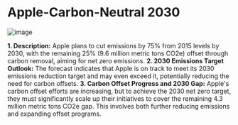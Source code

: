 # Apple-Carbon-Neutral 2030
![image](https://github.com/user-attachments/assets/a7e675bd-d6db-4655-8495-3ca41ff766e6)

__1. Description:__
Apple plans to cut emissions by 75% from 2015 levels by 2030, with the remaining 25% (9.6 million metric tons CO2e) offset through carbon removal, aiming for net zero emissions.
__2. 2030 Emissions Target Outlook:__
The forecast indicates that Apple is on track to meet its 2030 emissions reduction target and may even exceed it, potentially reducing the need for carbon offsets.
__3. Carbon Offset Progress and 2030 Gap:__
Apple's carbon offset efforts are increasing, but to achieve the 2030 net zero target, they must significantly scale up their initiatives to cover the remaining 4.3 million metric tons CO2e gap. This involves both further reducing emissions and expanding offset programs.
